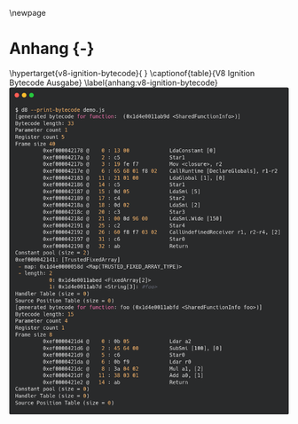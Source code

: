 \newpage
# Anhang {-}

\hypertarget{v8-ignition-bytecode}{
}
\captionof{table}{V8 Ignition Bytecode Ausgabe}
\label{anhang:v8-ignition-bytecode}
![](./img/d8-print-bytecode.png)

